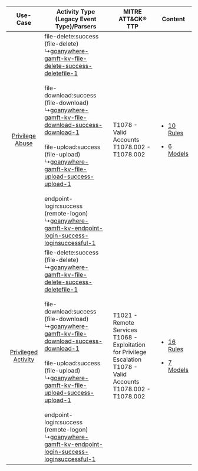 |    Use-Case    | Activity Type (Legacy Event Type)/Parsers    | MITRE ATT&CK® TTP    | Content    |
|:----:| ---- | ---- | ---- |
|     [Privilege Abuse](../../../UseCases/uc_privilege_abuse.md)     |  file-delete:success (file-delete)<br> ↳[goanywhere-gamft-kv-file-delete-success-deletefile-1](Ps/pC_goanywheregamftkvfiledeletesuccessdeletefile1.md)<br><br> file-download:success (file-download)<br> ↳[goanywhere-gamft-kv-file-download-success-download-1](Ps/pC_goanywheregamftkvfiledownloadsuccessdownload1.md)<br><br> file-upload:success (file-upload)<br> ↳[goanywhere-gamft-kv-file-upload-success-upload-1](Ps/pC_goanywheregamftkvfileuploadsuccessupload1.md)<br><br> endpoint-login:success (remote-logon)<br> ↳[goanywhere-gamft-kv-endpoint-login-success-loginsuccessful-1](Ps/pC_goanywheregamftkvendpointloginsuccessloginsuccessful1.md)<br> | T1078 - Valid Accounts<br>T1078.002 - T1078.002<br>    | [<ul><li>10 Rules</li></ul><ul><li>6 Models</li></ul>](RM/r_m_goanywhere_goanywhere_mft_Privilege_Abuse.md)     |
| [Privileged Activity](../../../UseCases/uc_privileged_activity.md) |  file-delete:success (file-delete)<br> ↳[goanywhere-gamft-kv-file-delete-success-deletefile-1](Ps/pC_goanywheregamftkvfiledeletesuccessdeletefile1.md)<br><br> file-download:success (file-download)<br> ↳[goanywhere-gamft-kv-file-download-success-download-1](Ps/pC_goanywheregamftkvfiledownloadsuccessdownload1.md)<br><br> file-upload:success (file-upload)<br> ↳[goanywhere-gamft-kv-file-upload-success-upload-1](Ps/pC_goanywheregamftkvfileuploadsuccessupload1.md)<br><br> endpoint-login:success (remote-logon)<br> ↳[goanywhere-gamft-kv-endpoint-login-success-loginsuccessful-1](Ps/pC_goanywheregamftkvendpointloginsuccessloginsuccessful1.md)<br> | T1021 - Remote Services<br>T1068 - Exploitation for Privilege Escalation<br>T1078 - Valid Accounts<br>T1078.002 - T1078.002<br> | [<ul><li>16 Rules</li></ul><ul><li>7 Models</li></ul>](RM/r_m_goanywhere_goanywhere_mft_Privileged_Activity.md) |